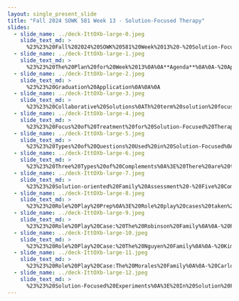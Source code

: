 ```yaml
---
layout: single_present_slide
title: "Fall 2024 SOWK 581 Week 13 - Solution-Focused Therapy"
slides:
  - slide_name: ../deck-IttOXb-large-0.jpeg
    slide_text_md: >
      %23%23%20Fall%202024%20SOWK%20581%20Week%2013%20-%20Solution-Focused%20Therapy%0A%0Atitle:%20Fall%202024%20SOWK%20581%20Week%2013%20-%20Solution-Focused%20Therapy%0Adate:%202024-11-15%2022:44:00%0Alocation:%20Heritage%20University%0Atags:%0A%0A%20%20-%20Heritage%20University%0A%20%20-%20MSW%20Program%0A%20%20-%20SOWK%20581%0A%0Apresentation_video:%20%3E%0A%20%20%0Adescription:%20%3E%0A%0AWeek%2013%20is%20a%20synchronous%20week,%20with%20class%20on%2011/16.%20It%20is%20the%20last%20in-person%20class%20session%20of%20the%20semester.%20The%20readings%20are%20about%20solution-focused%20brief%20therapy.%20The%20forums%20this%20week%20are%20focused%20on%20people's%20intervention%20plans.%20Just%20an%20FYI%20about%20the%20in-person%20class%20this%20week%20together%20for%20the%20first%20class%20period%20this%20week.%0A%0A%0A
  - slide_name: ../deck-IttOXb-large-1.jpeg
    slide_text_md: >
      %23%23%20The%20Plan%20for%20Week%2013%0A%0A**Agenda**%0A%0A-%20Apply%20for%20graduation%0A-%20Basics%20of%20solution%20focused%20therapy%0A-%20Demonstration%0A-%20Solution-oriented%20Family%20Assessment%0A-%20Role-play%20activity%0A%0ALearning%20Objectives%0A%0A-%20Describe%20the%20type%20of%20questions%20and%20strategies%20used%20in%20solution%20focused-therapy%0A-%20Conduct%20a%20solution-oriented%20family%20assessment%20to%20define%20and%20clarify%20the%20problem,%20engage%20%20in%20meaning%20making,%20assess%20the%20customer(s)%20for%20change%20in%20the%20family%20system,%20set%20goals,%20%20and%20engage%20in%20collaborative%20treatment%20planning%0A%0A
  - slide_name: ../deck-IttOXb-large-2.jpeg
    slide_text_md: >
      %23%23%20Graduation%20Application%0A%0A%0A
  - slide_name: ../deck-IttOXb-large-3.jpeg
    slide_text_md: >
      %23%23%20Collaborative%20Solutions%0ATh%20term%20solution%20focused%20could%20be%20more%20likely%20to%20be%20misinterpreted.%20It%20is%20not%20about%20giving%20clients%20solutions.%20It%20is%20really%20about%20how%20we%20can%20work%20together%20with%20the%20client%20ton%20construct%20solutions%20to%20their%20problems.%0A%0A%3E%20Being%20focused%20on%20solutions%20doesn't%20negate%20the%20importance%20of%20the%20collaborative%20process.%0A%0A%0A
  - slide_name: ../deck-IttOXb-large-4.jpeg
    slide_text_md: >
      %23%23%20Focus%20of%20Treatment%20for%20Solution-Focused%20Therapy%0A%3E%20The%20focus%20of%20treatment%20is%20on%20developing%20goals%20that%20assist%20the%20client%20to%20transition%20from%20hopelessness%20to%20hopefulness%20about%20the%20possibility%20of%20change.%0A%0AOne%20consideration%20we%20tend%20to%20make%20is%20in%20thinking%20about%20SFBT%20is...%20the%20change%20doesn't%20have%20to%20be%20monumental.%20In%20SFBT,%20we%20often%20look%20for%20small%20changes%0A%0A%0A
  - slide_name: ../deck-IttOXb-large-5.jpeg
    slide_text_md: >
      %23%23%20Types%20of%20Questions%20Used%20in%20Solution-Focused%0A%3E%20Solution%20Focused%20Therapy%20is%20implemented%20based%20on%20the%20focus%20of%20the%20treatment%20process%20and%20the%20type%20of%20questions%20we%20ask%20and%20engage%20our%20clients%20in.%20The%20following%20are%20the%20general%20types%20of%20questions%20we%20tend%20to%20ask:%0A%0A-%20**Presuppositional%20Questions**:%20define%20the%20%22who,%22%20%22what,%22%20%22how,%22%20and%20%22where%22%20of%20goal%20attainment%0A-%20**Exception%20Questions**:%20draw%20attention%20to%20when%20the%20problem%20is%20not%20experienced%0A-%20**Scaling%20Questions**:%20A%20quantitative%20measurement%20of%20the%20client's%20problem%0A-%20**Coping%20Questions**:%20How%20have%20managed%20in%20circumstances%0A-%20**Problem%20Tracking%20Questions**:%20Interactive%20way%20of%20viewing%20the%20problem%0A-%20**The%20Miracle%20Question**:%20What%20would%20life%20look%20like%20if%20a%20miracle%20happened%3F%0A%0A%5BWhole%20Class%20Activity%5D%20Invite%20a%20student%20to%20join%20me%20who%20would%20be%20willing%20to%20go%20through%20some%20goals%20setting%20and%20reviewing%20a%20problem/challenge%20they%20might%20have.%20Attempt%20to%20demonstrate%20as%20many%20of%20the%20skills%20and%20questions%20as%20possible%20for%205-10%20minutes%20as%20an%20examples.%20Debrief%20with%20the%20class%20afterwards%20for%20what%20they%20saw.%20Be%20thinking%20about%20complements%20as%20well...%20so%20I%20can%20use%20them%20as%20an%20example%20during%20next%20slide.%0A%0A
  - slide_name: ../deck-IttOXb-large-6.jpeg
    slide_text_md: >
      %23%23%20Three%20Types%20of%20Complements%0A%3E%20There%20are%20three%20types%20of%20complements%20that%20are%20generally%20considered%20as%20a%20part%20of%20Solution-Focused%20Therapy.%0A%0AA%20**direct%20complement**%20explicitly%20acknowledges%20something%20the%20client%20has%20done%20or%20said.%0A%0A%3E%20%22You've%20been%20so%20consistent%20in%20coming%20to%20our%20sessions%20and%20working%20on%20your%20goals.%20That%20shows%20a%20lot%20of%20commitment%20to%20your%20growth.%22%0A%0AAn%20**indirect%20compliment**%20can%20be%0A-%20implying%20something%20positive%20about%20the%20client%20(%22How%20have%20you%20managed%20to%20make%20the%20household%20so%20calm%3F%22)%0A-%20Imply%20something%20positive%20through%20a%20relationship%20(%22If%20your%20children%20were%20here%20and%20I%20were%20to%20ask%20them%20what%20you%20do%20to%20be%20a%20good%20mother%20to%20them,%20what%20do%20you%20suppose%20they%20would%20say%3F%22)%0A-%20Imply%20that%20the%20client%20knows%20what%20is%20best%20(%22How%20did%20you%20know%20that%20it%20is%20important%20for%20you%20to%20treat%20each%20of%20your%20children%20as%20though%20they%20are%20special%3F%22)%0A%0AThe%20textbook%20describes%20indirect:%20are%20given%20from%20the%20perspective%20of%20someone%20who%20knows%20the%20client%20and%20may%20be%20considered%20credible.%20I%20went%20back%20to%20my%20Interviewing%20for%20Solutions%20book%20to%20draw%20out%20these%20examples.%0A%0AThey%20also%20recommend%20that%20of%20the%20three,%20we%20likely%20spend%20most%20of%20our%20time%20doing%20indirect%20complements%0A%0A**Self-complements**%20are%20opportunities%20to%20recognize%20and%20reinforce%20signs%20of%20progress%20and%20reinforce%20them%20with%20indirect%20complements%0A%22I%20decided%20to%20quit%20using%20cocaine%20because%20I%20got%20smart.%22%20We%20might%20respond%20with%20something%20like,%20%22did%20it%20surprise%20you%20that%20you%20decided%20to%20do%20that%3F%22%20or%20%22has%20it%20been%20difficult%3F%22%0A%0A
  - slide_name: ../deck-IttOXb-large-7.jpeg
    slide_text_md: >
      %23%23%20Solution-oriented%20Family%20Assessment%20-%20Five%20Components%0A%3E%20Solution-focused%20really%20started%20with%20family%20work,%20and%20while%20there%20is%20a%20lot%20of%20different%20avenues%20for%20doing%20family%20work%20with%20it,%20consider%20these%20five%20components%20of%20Solution-oriented%20Family%20Assessment:%0A%0A1.%20**Defining%20and%20clarifying%20the%20problem**:%20Use%20productive%20problem%20finding%20questions...%20%0A2.%20**Meaning%20making**:%20Eliciting%20the%20family%20story,%20referral%20and%20context,%20what%20they%20have%20tried%0A3.%20**Determining%20the%20real%20customer(s)%20for%20change**:%20_Visitors_%20(who%20may%20be%20brought%20to%20counseling%20because%20someone%20else%20in%20the%20family%20thinks%20they%20%20have%20a%20problem),%20_Complainants_%20(those%20who%20express%20their%20worry%20%20or%20concern%20and%20are%20often%20hoping%20that%20the%20therapist%20will%20re-state%20the%20problem%20as%20the%20complainants%20see%20it),%20and%20_Customers_%20(concerned%20about%20the%20identified%20client's%20problematic%20behaviors%20and%20most%20willing%20%20to%20work%20with%20the%20therapist%20toward%20new%20solutions)%0A4.%20Coauthoring%20a%20new%20family%20story:%20Developing%20vision%20of%20the%20future%20(consider%20miracle,%20scaling,%20and%20problem%20tracking%20questions)%20in%20concrete/behavioral%20terms.%0A5.%20Co-constructing%20the%20%22blueprint%20for%20change%22%20plan:%20Collaborative%20what%20to%20do.%0A%0A%3E%20Interdisciplinary%20collaboration%20is%20thought%20to%20be%20useful.%0A%0A%0A
  - slide_name: ../deck-IttOXb-large-8.jpeg
    slide_text_md: >
      %23%23%20Role%20Play%20Prep%0A%3E%20Role%20play%20cases%20taken%20from%20ChatGPT.%0A%3E%20Before%20you%20start%20going%20into%20the%20the%20role-plays,%20consider%20the%20following:%0A%0A-%20Think%20about%20the%20five%20components%20of%20solution-oriented%20family%20assessment%20and%20the%20techniques%20of%20solution-focused%20therapy.%0A-%20Pick%20a%20role-play%20and%20assign%20roles.%20If%20you%20need%20to%20add%20or%20subtract%20members,%20talk%20and%20develop%20a%20plan%20as%20a%20group.%20If%20it%20works,%20having%20someone%20just%20as%20an%20observer%20is%20okay.%0A-%20Spend%20time%20prepping%20as%20a%20team%20(what%20questions%20might%20you%20ask%20the%20family%20and%20what%20potential%20responses%20might%20occur)%0A%0A
  - slide_name: ../deck-IttOXb-large-9.jpeg
    slide_text_md: >
      %23%23%20Role%20Play%20Case:%20The%20Robinson%20Family%0A%0A-%20Patricia%20(Mom,%2038):%20Recently%20divorced,%20working%20full-time%20as%20a%20nurse.%20She%20feels%20overwhelmed%20by%20balancing%20work%20and%20parenting%20her%20two%20children%20and%20struggles%20with%20guilt%20about%20the%20divorce's%20impact%20on%20her%20kids.%0A-%20Liam%20(Son,%2014):%20A%20quiet%20and%20introverted%20teenager%20who%20has%20started%20skipping%20school%20and%20isolating%20himself%20in%20his%20room.%20He%20feels%20caught%20in%20the%20middle%20of%20his%20parents'%20conflicts%20and%20worries%20about%20his%20future.%0A-%20Ella%20(Daughter,%209):%20A%20cheerful%20but%20anxious%20child%20who%20seeks%20constant%20reassurance%20from%20her%20mother.%20She's%20having%20trouble%20sleeping%20and%20often%20expresses%20fears%20about%20her%20mom%20leaving%20her.%0A%0A
  - slide_name: ../deck-IttOXb-large-10.jpeg
    slide_text_md: >
      %23%23%20Role%20Play%20Case:%20The%20Nguyen%20Family%0A%0A-%20Kim%20(Dad,%2042):%20A%20first-generation%20immigrant%20who%20works%20two%20jobs%20to%20support%20the%20family.%20He%20feels%20disconnected%20from%20his%20children%20due%20to%20long%20work%20hours%20and%20worries%20about%20them%20losing%20touch%20with%20their%20cultural%20roots.%0A-%20Mai%20(Mom,%2040):%20A%20stay-at-home%20parent%20who%20struggles%20with%20loneliness%20and%20feeling%20unsupported.%20She%20wants%20to%20strengthen%20her%20relationship%20with%20her%20husband%20and%20teach%20her%20children%20the%20value%20of%20family%20traditions.%0A-%20An%20(Daughter,%2017):%20A%20high-achieving%20high%20school%20student%20who%20feels%20immense%20pressure%20to%20succeed%20academically.%20She's%20experiencing%20burnout%20and%20conflict%20with%20her%20parents%20over%20their%20high%20expectations.%0A-%20Minh%20(Son,%2012):%20A%20bright%20and%20creative%20child%20who%20struggles%20with%20attention%20issues%20at%20school.%20He%20feels%20overshadowed%20by%20his%20sister's%20accomplishments%20and%20wishes%20for%20more%20one-on-one%20time%20with%20his%20parents.%0A%0A%0A
  - slide_name: ../deck-IttOXb-large-11.jpeg
    slide_text_md: >
      %23%23%20Role%20Play%20Case:The%20Morales%20Family%0A%0A-%20Carlos%20(Dad,%2035):%20Recently%20laid%20off%20from%20his%20job,%20Carlos%20feels%20ashamed%20and%20frustrated,%20which%20has%20led%20to%20increased%20tension%20at%20home.%20He%20struggles%20to%20express%20his%20emotions%20and%20feels%20distant%20from%20his%20family.%0A-%20Rosa%20(Mom,%2034):%20A%20part-time%20retail%20worker%20who%20is%20trying%20to%20keep%20the%20household%20together%20financially%20and%20emotionally.%20She%20feels%20overwhelmed%20by%20her%20responsibilities%20and%20is%20worried%20about%20her%20husband's%20well-being.%0A-%20Javier%20(Son,%2016):%20An%20outgoing%20teenager%20who%20has%20been%20getting%20into%20fights%20at%20school%20and%20pushing%20boundaries%20at%20home.%20He%20feels%20frustrated%20by%20his%20father's%20withdrawal%20and%20struggles%20to%20find%20a%20positive%20outlet%20for%20his%20energy.%0A-%20Sophia%20(Daughter,%2010):%20A%20sensitive%20child%20who%20often%20acts%20as%20the%20peacekeeper%20in%20the%20family.%20She%20feels%20anxious%20when%20her%20parents%20argue%20and%20worries%20about%20the%20family's%20financial%20struggles.%0A%0A%0A
  - slide_name: ../deck-IttOXb-large-12.jpeg
    slide_text_md: >
      %23%23%20Solution-Focused%20Experiments%0A%3E%20In%20Solution%20Focused%20work%20with%20clients,%20we%20often%20ask%20our%20clients%20to%20try%20an%20experiment%20and%20see%20how%20things%20go.%20Some%20examples%20of%20these%20include:%0A%0A-%20Prediction%20task:%20when%20will%20be%20a%20good%20day%20and%20what%20would%20it%20take%0A-%20Do%20something%20different%20task:%20When%20locked%20into%20power%20struggles...%20flip%20the%20script%0A-%20Pretend%20the%20miracle%20happened%20task:%20positive%20consequences%20even%20though%20history%20of%20negative%20behavior.%0A
---
```

